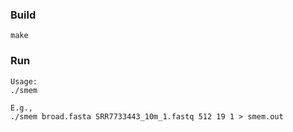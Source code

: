 ### Build

```
make
```

### Run

```
Usage:
./smem

E.g.,
./smem broad.fasta SRR7733443_10m_1.fastq 512 19 1 > smem.out
```
